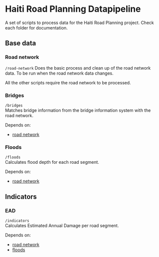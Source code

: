 # Haiti Road Planning Datapipeline
A set of scripts to process data for the Haiti Road Planning project.
Check each folder for documentation.

## Base data

### Road network
`/road-network`
Does the basic process and clean up of the road network data. To be run when the road network data changes.

All the other scripts require the road network to be processed.

### Bridges
`/bridges`  
Matches bridge information from the bridge information system with the road network.

Depends on:

* [road network](#road-network)

### Floods
`/floods`  
Calculates flood depth for each road segment.

Depends on:

* [road network](#road-network)

## Indicators

### EAD
`/indicators`  
Calculates Estimated Annual Damage per road segment.

Depends on:

* [road network](#road-network)
* [floods](#floods)
